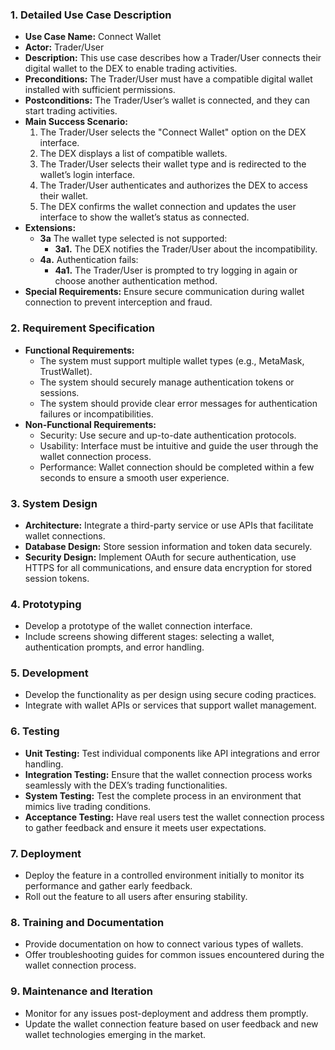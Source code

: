 ### 1. **Detailed Use Case Description**
   - **Use Case Name:** Connect Wallet
   - **Actor:** Trader/User
   - **Description:** This use case describes how a Trader/User connects their digital wallet to the DEX to enable trading activities.
   - **Preconditions:** The Trader/User must have a compatible digital wallet installed with sufficient permissions.
   - **Postconditions:** The Trader/User’s wallet is connected, and they can start trading activities.
   - **Main Success Scenario:**
     1. The Trader/User selects the "Connect Wallet" option on the DEX interface.
     2. The DEX displays a list of compatible wallets.
     3. The Trader/User selects their wallet type and is redirected to the wallet’s login interface.
     4. The Trader/User authenticates and authorizes the DEX to access their wallet.
     5. The DEX confirms the wallet connection and updates the user interface to show the wallet’s status as connected.
   - **Extensions:**
     - **3a** The wallet type selected is not supported:
       - **3a1.** The DEX notifies the Trader/User about the incompatibility.
     - **4a.** Authentication fails:
       - **4a1.** The Trader/User is prompted to try logging in again or choose another authentication method.
   - **Special Requirements:** Ensure secure communication during wallet connection to prevent interception and fraud.

### 2. **Requirement Specification**
   - **Functional Requirements:**
     - The system must support multiple wallet types (e.g., MetaMask, TrustWallet).
     - The system should securely manage authentication tokens or sessions.
     - The system should provide clear error messages for authentication failures or incompatibilities.
   - **Non-Functional Requirements:**
     - Security: Use secure and up-to-date authentication protocols.
     - Usability: Interface must be intuitive and guide the user through the wallet connection process.
     - Performance: Wallet connection should be completed within a few seconds to ensure a smooth user experience.

### 3. **System Design**
   - **Architecture:** Integrate a third-party service or use APIs that facilitate wallet connections.
   - **Database Design:** Store session information and token data securely.
   - **Security Design:** Implement OAuth for secure authentication, use HTTPS for all communications, and ensure data encryption for stored session tokens.

### 4. **Prototyping**
   - Develop a prototype of the wallet connection interface.
   - Include screens showing different stages: selecting a wallet, authentication prompts, and error handling.

### 5. **Development**
   - Develop the functionality as per design using secure coding practices.
   - Integrate with wallet APIs or services that support wallet management.

### 6. **Testing**
   - **Unit Testing:** Test individual components like API integrations and error handling.
   - **Integration Testing:** Ensure that the wallet connection process works seamlessly with the DEX’s trading functionalities.
   - **System Testing:** Test the complete process in an environment that mimics live trading conditions.
   - **Acceptance Testing:** Have real users test the wallet connection process to gather feedback and ensure it meets user expectations.

### 7. **Deployment**
   - Deploy the feature in a controlled environment initially to monitor its performance and gather early feedback.
   - Roll out the feature to all users after ensuring stability.

### 8. **Training and Documentation**
   - Provide documentation on how to connect various types of wallets.
   - Offer troubleshooting guides for common issues encountered during the wallet connection process.

### 9. **Maintenance and Iteration**
   - Monitor for any issues post-deployment and address them promptly.
   - Update the wallet connection feature based on user feedback and new wallet technologies emerging in the market.
